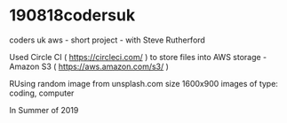 # 190818codersuk

coders uk aws - short project - with Steve Rutherford

Used Circle CI ( https://circleci.com/ ) to store files into AWS storage - Amazon S3 ( https://aws.amazon.com/s3/ )

RUsing random image from unsplash.com size 1600x900 images of type: coding, computer

In Summer of 2019
